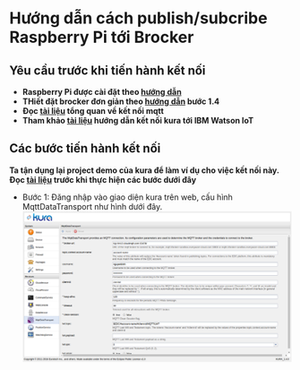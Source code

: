 # Hướng dẫn cách publish/subcribe Raspberry Pi tới Brocker

## Yêu cầu trước khi tiến hành kết nối 
+ **Raspberry Pi được cài đặt theo [hướng dẫn](https://github.com/nguyenvulebinh/kura_experience/blob/master/Ket_noi_i2c.md)**
+ **THiết đặt brocker đơn giản theo [hướng dẫn](http://iotalliance.vn/categories/tutorial/articles/huong-dan-lap-trinh-esp8266-phan-3-lap-trinh-giao-tiep-mqtt.html) bước 1.4**
+ **Đọc [tài liệu](http://www.indigoo.com/dox/wsmw/1_Middleware/MQTT.pdf) tổng quan về kết nối mqtt**
+ **Tham khảo [tài liệu](https://developer.ibm.com/recipes/tutorials/connect-eclipse-kura-to-ibm-watson-iot/) hướng dẫn kết nối kura tới IBM Watson IoT**

## Các bước tiến hành kết nối
**Ta tận dụng lại project demo của kura để làm ví dụ cho việc kết nối này. Đọc [tài liệu](http://eclipse.github.io/kura/doc/heater_demo.html) trước khi thực hiện các bước dưới đây**

+ Bước 1: Đăng nhập vào giao diện kura trên web, cấu hình MqttDataTransport như hình dưới đây.
![alt tag](https://github.com/nguyenvulebinh/kura_mqtt/blob/master/Screenshot%20from%202016-07-23%2010-27-41.png)
